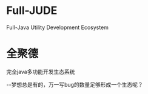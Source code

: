 # Full-JUDE
Full-Java Utility Development Ecosystem

# 全聚德
完全java多功能开发生态系统 

--梦想总是有的，万一写bug的数量足够形成一个生态呢？
